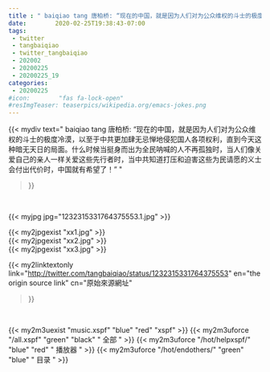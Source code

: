```yaml
---
title : " baiqiao tang 唐柏桥: “现在的中国，就是因为人们对为公众维权的斗士的极度冷漠，以至于中共更加肆无忌惮地侵犯国人各项权利，直到今天这种暗无天日的局面。什么时候当挺身而出为全民呐喊的人不再孤独时，当人们像关爱自己的亲人一样关爱这些先行者时，当中共知道打压和迫害这些为民请愿的义士会付出代价时，中国就有希望了！”  "
date:        2020-02-25T19:38:43-07:00
tags:
 - twitter
 - tangbaiqiao
 - twitter_tangbaiqiao
 - 202002
 - 20200225
 - 20200225_19
categories:
 - 20200225
#icon:        "fas fa-lock-open"
#resImgTeaser: teaserpics/wikipedia.org/emacs-jokes.png
---
```


{{< mydiv text=" baiqiao tang 唐柏桥: “现在的中国，就是因为人们对为公众维权的斗士的极度冷漠，以至于中共更加肆无忌惮地侵犯国人各项权利，直到今天这种暗无天日的局面。什么时候当挺身而出为全民呐喊的人不再孤独时，当人们像关爱自己的亲人一样关爱这些先行者时，当中共知道打压和迫害这些为民请愿的义士会付出代价时，中国就有希望了！”  "
>}}
<br>


 {{< myjpg jpg="1232315331764375553.1.jpg" >}}<br> 

{{< my2jpgexist "xx1.jpg" >}}<br>
{{< my2jpgexist "xx2.jpg" >}}<br>
{{< my2jpgexist "xx3.jpg" >}}<br>


{{< my2linktextonly link="http://twitter.com/tangbaiqiao/status/1232315331764375553"
en="the origin source link" cn="原始來源網址"
>}}


<br>

{{< my2m3uexist "music.xspf"        "blue"   "red"    "xspf" >}} {{< my2m3uforce "/all.xspf"         "green"  "black"  " 全部 " >}} {{< my2m3uforce "/hot/helpxspf/"    "blue"   "red"    " 播放器 " >}} {{< my2m3uforce "/hot/endothers/"   "green"  "blue"   " 目录 " >}} 
